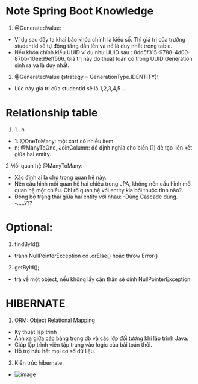 # Note Spring Boot Knowledge

1. @GeneratedValue:
* Ví dụ sau đây ta khai báo khóa chính là kiểu số. Thì giá trị của trường studentId sẽ tự động tăng dần lên và nó là duy nhất trong table.
* Nếu khóa chính kiểu UUID ví dụ như UUID sau : 8dd5f315-9788-4d00-87bb-10eed9eff566. Giá trị này do thuật toán có trong UUID Generation sinh ra và là duy nhất.

2. @GeneratedValue (strategy = GenerationType.IDENTITY):
* Lúc này giá trị cửa studentId sẽ là 1,2,3,4,5 …



# Relationship table
1. 1...n
* 1: @OneToMany: một cart có nhiều item
* n: @ManyToOne, JoinColumn: để định nghĩa cho biến (1) để tạo liên kết giữa hai entity.

2 Mối quan hệ @ManyToMany:
* Xác định ai là chủ trong quan hệ này.
* Nên cấu hình mối quan hệ hai chiều trong JPA, không nên cấu hình mối quan hệ một chiều. Chỉ rõ quan hệ với entity kia bởi thuộc tính nào?.
* Đồng bộ trạng thái giữa hai entity với nhau:
  -Dùng Cascade đúng.
  -.....???

# Optional:
1. findById():
* tránh NullPointerException có .orElse() hoặc throw Error()

2. getById();
* trả về một object, nếu không lấy cận thận sẽ dính NullPointerException






# HIBERNATE

1. ORM: Object Relational Mapping
  * Kỹ thuật lập trình
  * Ánh xạ giữa các bảng trong db và các lớp đối tượng khi lập trình Java.
  * Giúp lập trình viên tập trung vào logic của bài toán thôi.
  * Hỗ trợ hầu hết mọi cơ sở dữ liệu.
  
2. Kiến trúc hibernate:
  * ![image](https://user-images.githubusercontent.com/56450869/194739596-59e4f154-b23f-441d-ba66-314dc2103044.png)
